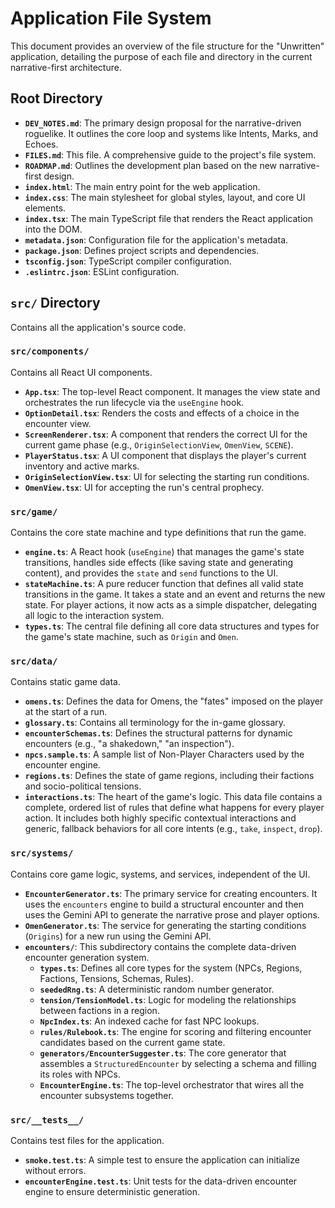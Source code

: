# Application File System

This document provides an overview of the file structure for the "Unwritten" application, detailing the purpose of each file and directory in the current narrative-first architecture.

## Root Directory

*   **`DEV_NOTES.md`**: The primary design proposal for the narrative-driven roguelike. It outlines the core loop and systems like Intents, Marks, and Echoes.
*   **`FILES.md`**: This file. A comprehensive guide to the project's file system.
*   **`ROADMAP.md`**: Outlines the development plan based on the new narrative-first design.
*   **`index.html`**: The main entry point for the web application.
*   **`index.css`**: The main stylesheet for global styles, layout, and core UI elements.
*   **`index.tsx`**: The main TypeScript file that renders the React application into the DOM.
*   **`metadata.json`**: Configuration file for the application's metadata.
*   **`package.json`**: Defines project scripts and dependencies.
*   **`tsconfig.json`**: TypeScript compiler configuration.
*   **`.eslintrc.json`**: ESLint configuration.

## `src/` Directory

Contains all the application's source code.

### `src/components/`

Contains all React UI components.

*   **`App.tsx`**: The top-level React component. It manages the view state and orchestrates the run lifecycle via the `useEngine` hook.
*   **`OptionDetail.tsx`**: Renders the costs and effects of a choice in the encounter view.
*   **`ScreenRenderer.tsx`**: A component that renders the correct UI for the current game phase (e.g., `OriginSelectionView`, `OmenView`, `SCENE`).
*   **`PlayerStatus.tsx`**: A UI component that displays the player's current inventory and active marks.
*   **`OriginSelectionView.tsx`**: UI for selecting the starting run conditions.
*   **`OmenView.tsx`**: UI for accepting the run's central prophecy.

### `src/game/`

Contains the core state machine and type definitions that run the game.

*   **`engine.ts`**: A React hook (`useEngine`) that manages the game's state transitions, handles side effects (like saving state and generating content), and provides the `state` and `send` functions to the UI.
*   **`stateMachine.ts`**: A pure reducer function that defines all valid state transitions in the game. It takes a state and an event and returns the new state. For player actions, it now acts as a simple dispatcher, delegating all logic to the interaction system.
*   **`types.ts`**: The central file defining all core data structures and types for the game's state machine, such as `Origin` and `Omen`.

### `src/data/`

Contains static game data.

*   **`omens.ts`**: Defines the data for Omens, the "fates" imposed on the player at the start of a run.
*   **`glossary.ts`**: Contains all terminology for the in-game glossary.
*   **`encounterSchemas.ts`**: Defines the structural patterns for dynamic encounters (e.g., "a shakedown," "an inspection").
*   **`npcs.sample.ts`**: A sample list of Non-Player Characters used by the encounter engine.
*   **`regions.ts`**: Defines the state of game regions, including their factions and socio-political tensions.
*   **`interactions.ts`**: The heart of the game's logic. This data file contains a complete, ordered list of rules that define what happens for every player action. It includes both highly specific contextual interactions and generic, fallback behaviors for all core intents (e.g., `take`, `inspect`, `drop`).

### `src/systems/`

Contains core game logic, systems, and services, independent of the UI.

*   **`EncounterGenerator.ts`**: The primary service for creating encounters. It uses the `encounters` engine to build a structural encounter and then uses the Gemini API to generate the narrative prose and player options.
*   **`OmenGenerator.ts`**: The service for generating the starting conditions (`Origins`) for a new run using the Gemini API.
*   **`encounters/`**: This subdirectory contains the complete data-driven encounter generation system.
    *   **`types.ts`**: Defines all core types for the system (NPCs, Regions, Factions, Tensions, Schemas, Rules).
    *   **`seededRng.ts`**: A deterministic random number generator.
    *   **`tension/TensionModel.ts`**: Logic for modeling the relationships between factions in a region.
    *   **`NpcIndex.ts`**: An indexed cache for fast NPC lookups.
    *   **`rules/Rulebook.ts`**: The engine for scoring and filtering encounter candidates based on the current game state.
    *   **`generators/EncounterSuggester.ts`**: The core generator that assembles a `StructuredEncounter` by selecting a schema and filling its roles with NPCs.
    *   **`EncounterEngine.ts`**: The top-level orchestrator that wires all the encounter subsystems together.

### `src/__tests__/`

Contains test files for the application.

*   **`smoke.test.ts`**: A simple test to ensure the application can initialize without errors.
*   **`encounterEngine.test.ts`**: Unit tests for the data-driven encounter engine to ensure deterministic generation.